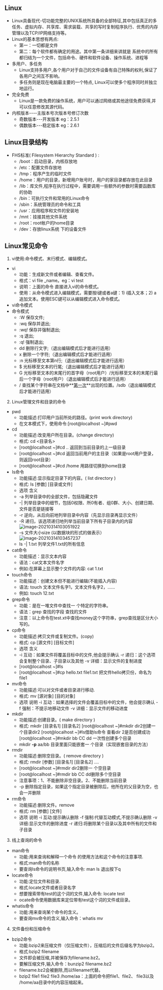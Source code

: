 ## Linux

- Linux具备现代-切功能完整的UNIX系统所具备的全部特征,其中包括真正的多任务、虚拟内存、共享库、需求装载、共享的写时复制程序执行、优秀的内存管理以及TCP/IP网络支持等。
- Linux的基本思想有两点:
  - 第一：一切都是文件
  - 第二：每个软件都有确定的用途。其中第一条详细来讲就是 系统中的所有都归结为一个文件，包括命令、硬件和软件设备、操作系统、进程等
- 多用户、多任务
  - Linux支持多用户,各个用户对于自己的文件设备有自己特殊的权利,保证了各用户之间互不影响。
  - 多任务则是现在电脑最主要的一个特点, Linux可以使多个程序同时并独立地运行。
- 完全免费
  - Linux是一款免费的操作系统，用户可以通过网络或其他途径免费获得,并可以任意修改其源代码。
- 内核版本----主版本号次版本号修订次数
  - 奇数版本---开发版本 eg：2.5.1
  - 偶数版本---稳定版本 eg：2.6.1



## Linux目录结构

- FHS标准( Filesystem Hierarchy Standard ) :
  - /boot：启动目录，内核存放地
  - /etc：配置文件存放地
  - /tmp：程序产生的临时文件
  - /home：用户的目录，新增用户账号时，用户的家目录都存放在此目录
  - /lib：库文件,程序在执行过程中，需要调用一些额外的参数时需要函数库的协助
  - /bin：可执行文件和常用的Linux命令
  - /sbin：系统管理员的命令和工具
  - /usr：应用程序和文件的安装地
  - /mnt：挂接其他文件系统
  - /root：root帐户的home目录
  - /dev：存放linux系统 下的设备文件



## Linux常见命令

1. vi使用:命令模式、末行模式、编辑模式。

- vi
  - 功能：生成新文件或者编辑、查看文件。
  - 格式：vi file _name。eg：vi test
  - 说明：上面的命令 直接进入vi的命令模式。
  - 使用：从命令模式进入编辑模式，需要按i键或者a键：1) i插入文本；2) a追加文本。使用ESC键可以从编辑模式进入命令模式。
- vi命令模式
- 命令模式
  - :W  保存文件;
  - :wq  保存并退出;
  - :wq!   保存并强制退出;
  - :q  退出;
  - :q!  强制退出;
  - dd  删除行文字;（退出编辑模式后才能进行适用）
  - x 删除一个字符;（退出编辑模式后才能进行适用）
  - :n  光标移至文本第n行;（退出编辑模式后才能进行适用）
  - $  光标移至文本的行尾;（退出编辑模式后才能进行适用）
  -  G  光标移至文本的末尾行的首字母（root用户）/光标移至文本的末尾行最后一个字母（root用户）（退出编辑模式后才能进行适用）
  -  /  查找某个字符串在文档中**[第一次]()**出现的位置。/sdb（退出编辑模式后才能进行适用）



2. Linux管理文件和目录的命令

- pwd
  - 功能描述:打印用户当前所处的路径。(print work directory)
  - 在文本模式下，使用命令:[root@localhost ~]#pwd 
- cd
  - 功能描述:改变用户所在目录。(change directory)
  - 格式: cd <目录名>
  - [root@localhost ~]#cd ..    返回到当前目录的上一级目录
  - [root@localhost ~]#cd       返回当前用户的主目录（如果是root用户登录，则返回root目录）
  - [root@localhost ~]#cd /home    用路径切换到home目录
- Is命令
  - 功能描述:显示指定目录下的内容。( list directory )
  - 格式: Is [参数] [目录或文件] 
  - 选项           含义
  - -a               列举目录中的全部文件，包括隐藏文件
  - -|               列举目录中的细节，包括0权限、所0有者、组0群、大小、创建日期、文件是否是链接等
  - -r               逆向，从后向前地列举目录中内容（先显示目录再显示文件）
  - -R              递归，该选项递归地列举当前目录下所有子目录内的内容![image-20210314103051922](C:\Users\Administrator\AppData\Roaming\Typora\typora-user-images\image-20210314103051922.png)
  - -s               文件大小size (以数据块的形式的做表示）![image-20210314103457237](C:\Users\Administrator\AppData\Roaming\Typora\typora-user-images\image-20210314103457237.png)
  - Is -| 1.txt   列举文件1.txt的所有信息	
- cat命令
  - 功能描述：显示文本内容
  - 语法：cat文本文件名字
  - 例如:在屏幕上显示整个文件的内容: cat 1.txt 
- touch命令
  - 功能描述：创建文本但不能进行编辑(不能插入内容) 
  - 语法: touch 文本文件名字1，文本文件名字2，......
  - 例如: touch 12.txt
- grep命令
  - 功能：是在一堆文件中查找一 个特定的字符串。
  - 语法：grep 查找的字段  查找的文件
  - 注意：以上命令在test.xt中查找money这个字符串，grep查找是区分大小写的。
- cp命令
  - 功能描述:拷贝文件或复制文件。(copy) 
  - 格式: cp [源文件] [目标文件]
  - 选项         含义
  - -i               互动：如果文件将覆盖目标中的文件,他会提示确认
    -r               递归：这个选项会复制整个目录、子目录以及其他
    -v               详细：显示文件的复制进度
  - [root@localhost ~]#ls
  - [root@localhost ~]#cp hello.txt file1.txt 把文件hello拷贝份，命名为file1
- mv命令
  - 功能描述:可以对文件或者目录进行移动.
  - 格式: mv [源对象] [目的对象]
  - 选项     说明
    -i          互动：如果选择的文件会覆盖目标中的文件，他会提示确认
    -f          强制：不提示地移动文件
    -v         详细：显示文件的移动进度
- mkdir
  - 功能描述:创建目录。( make directory )
  - 格式: mkdir [目录名1] [目录名2]
    [root@localhost ~]#mkdir dir2创建一个目录dir2
    [root@localhost ~]#ls借助ls命令 查看dir 2是否创建成功
    [root@localhost ~]#mkdir bb CC dd  一次性创建多个目录
  - mkdir **-p** aa/bb 目录里面只能嵌套一 个目录（实现嵌套目录的方法）
- rmdir
  - 功能描述:删除空目录。( remove directory )
  - 格式: rmdir [参数] [目录名1] [目录名2] ....
  - [root@localhost ~]#rmdir dir2删除一 个空目录
  - [root@localhost ~]#rmdir bb CC dd删除多个空目录
  - 注意事项：1、不能删除非空目录。2、不能删除当前目录
  - -p   删除指定目录，如果这个指定目录被删除后，他所在的父目录为空，也会一并删除
- rm命令
  - 功能描述:删除文件。remove
  - 格式: rm [参数] [文件]
  - 选项          说明
    -i                互动:提示确认删除
    -f                强制:代替互动模式,不提示确认删除
    -v               详细:显示文件的删除进度
    -r                递归:将删除某个目录以及其中所有的文件和子目录



3. 线上查询的命令

- man命令
  - 功能:用来查询和解释一个命令 的使用方法和这个命令的注意事项.
  - 格式:man命令的名称
  - 要查询ls命令的说明书页,输入命令: man ls 退出按下q
- locate命令
  - 功能:定位文件和目录.
  - 格式:locate文件或者目录名字
  - 想要搜索带有test的这个词的文件,输入命令: locate test
  - ocate命令使用数据库来定位带有test这个词的文件或目录。
- whatis命令
  - 功能:用来查询某个命令的含义。
  - 要查询mv命令的含义,输入命令：whatis mv 

4. 文件备份和压缩命令

- bzip2命令
  - 功能:bzip2来压缩文件（仅压缩文件），压缩后的文件后缀名字为bzip2。
  - 格式:bzip2 filename 
  - 文件即会被压缩,并被保存为filename.bz2。
  - 要解压缩文件,输入命令：bunzip2 filename.bz2
  - filename.bz2会被删除,而以filename代替。
  - bzip2 file1 file2 file3 /home/aa：上面的命令把file1、file2、 file3以及 /home/aa目录中的内容压缩起来。